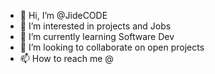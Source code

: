 - 👋 Hi, I’m @JideCODE
- 👀 I’m interested in projects and Jobs
- 🌱 I’m currently learning Software Dev
- 💞️ I’m looking to collaborate on open projects
- 📫 How to reach me @

<!---
Jideco/Jideco is a ✨ special ✨ repository because its `README.md` (this file) appears on your GitHub profile.
You can click the Preview link to take a look at your changes.
--->
